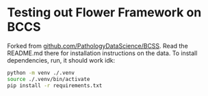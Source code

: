 # Testing out Flower Framework on BCCS

Forked from [github.com/PathologyDataScience/BCSS](https://github.com/PathologyDataScience/BCSS). Read the README.md there for installation instructions on the data.
To install dependencies, run, it should work idk:
```bash
python -m venv ./.venv
source ./.venv/bin/activate
pip install -r requirements.txt
```
